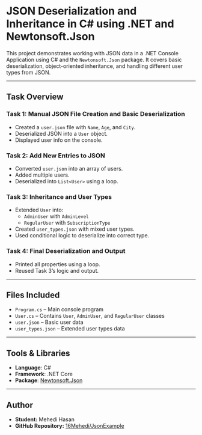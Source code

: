 # JSON Deserialization and Inheritance in C# using .NET and Newtonsoft.Json

This project demonstrates working with JSON data in a .NET Console Application using C# and the `Newtonsoft.Json` package. It covers basic deserialization, object-oriented inheritance, and handling different user types from JSON.

---

##  Task Overview

###  **Task 1: Manual JSON File Creation and Basic Deserialization**
- Created a `user.json` file with `Name`, `Age`, and `City`.
- Deserialized JSON into a `User` object.
- Displayed user info on the console.

###  **Task 2: Add New Entries to JSON**
- Converted `user.json` into an array of users.
- Added multiple users.
- Deserialized into `List<User>` using a loop.

###  **Task 3: Inheritance and User Types**
- Extended `User` into:
  - `AdminUser` with `AdminLevel`
  - `RegularUser` with `SubscriptionType`
- Created `user_types.json` with mixed user types.
- Used conditional logic to deserialize into correct type.

###  **Task 4: Final Deserialization and Output**
- Printed all properties using a loop.
- Reused Task 3’s logic and output.

---

##  Files Included

- `Program.cs` – Main console program
- `User.cs` – Contains `User`, `AdminUser`, and `RegularUser` classes
- `user.json` – Basic user data
- `user_types.json` – Extended user types data

---

##  Tools & Libraries

- **Language**: C#
- **Framework**: .NET Core
- **Package**: [Newtonsoft.Json](https://www.nuget.org/packages/Newtonsoft.Json/)

---

##  Author

- **Student:** Mehedi Hasan
- **GitHub Repository:** [16Mehedi/JsonExample](https://github.com/16Mehedi/JsonExample)

